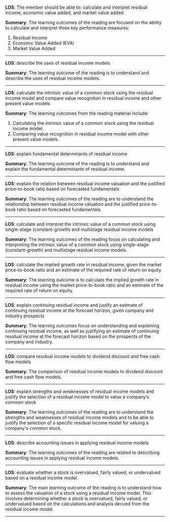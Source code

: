  **LOS**: The member should be able to: calculate and interpret residual income, economic value added, and market value added 
 
 **Summary**: The learning outcomes of the reading are focused on the ability to calculate and interpret three key performance measures: 
1. Residual Income
2. Economic Value Added (EVA)
3. Market Value Added  

 _________ 
 **LOS**:  describe the uses of residual income models 
 
 **Summary**: The learning outcome of the reading is to understand and describe the uses of residual income models.  

 _________ 
 **LOS**:  calculate the intrinsic value of a common stock using the residual income model and compare value recognition in residual income and other present value models 
 
 **Summary**: The learning outcomes from the reading material include:

1. Calculating the intrinsic value of a common stock using the residual income model.
2. Comparing value recognition in residual income model with other present value models.  

 _________ 
 **LOS**:  explain fundamental determinants of residual income 
 
 **Summary**: The learning outcome of the reading is to understand and explain the fundamental determinants of residual income.  

 _________ 
 **LOS**:  explain the relation between residual income valuation and the justified price-to-book ratio based on forecasted fundamentals 
 
 **Summary**: The learning outcomes of the reading are to understand the relationship between residual income valuation and the justified price-to-book ratio based on forecasted fundamentals.  

 _________ 
 **LOS**:  calculate and interpret the intrinsic value of a common stock using single-stage (constant-growth) and multistage residual income models 
 
 **Summary**: The learning outcomes of the reading focus on calculating and interpreting the intrinsic value of a common stock using single-stage (constant-growth) and multistage residual income models.  

 _________ 
 **LOS**:  calculate the implied growth rate in residual income, given the market price-to-book ratio and an estimate of the required rate of return on equity 
 
 **Summary**: The learning outcome is to calculate the implied growth rate in residual income using the market price-to-book ratio and an estimate of the required rate of return on equity.  

 _________ 
 **LOS**:  explain continuing residual income and justify an estimate of continuing residual income at the forecast horizon, given company and industry prospects 
 
 **Summary**: The learning outcomes focus on understanding and explaining continuing residual income, as well as justifying an estimate of continuing residual income at the forecast horizon based on the prospects of the company and industry.  

 _________ 
 **LOS**:  compare residual income models to dividend discount and free cash flow models 
 
 **Summary**: The comparison of residual income models to dividend discount and free cash flow models.  

 _________ 
 **LOS**:  explain strengths and weaknesses of residual income models and justify the selection of a residual income model to value a company’s common stock 
 
 **Summary**: The learning outcomes of the reading are to understand the strengths and weaknesses of residual income models and to be able to justify the selection of a specific residual income model for valuing a company's common stock.  

 _________ 
 **LOS**:  describe accounting issues in applying residual income models 
 
 **Summary**: The learning outcomes of the reading are related to describing accounting issues in applying residual income models.  

 _________ 
 **LOS**:  evaluate whether a stock is overvalued, fairly valued, or undervalued based on a residual income model. 
 
 **Summary**: The main learning outcome of the reading is to understand how to assess the valuation of a stock using a residual income model. This involves determining whether a stock is overvalued, fairly valued, or undervalued based on the calculations and analysis derived from the residual income model.  

 _________ 
